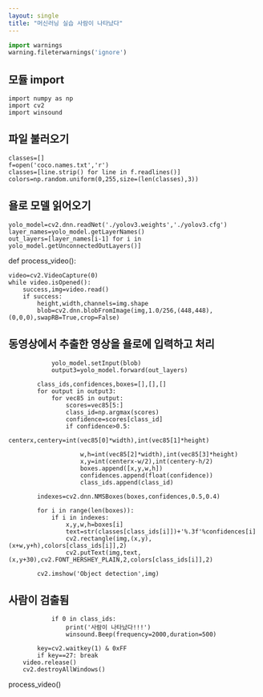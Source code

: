 ```yaml
---
layout: single
title: "머신러닝 실습 사람이 나타났다"
---
```


```python
import warnings
warning.fileterwarnings('ignore')
```

## 모듈 import

```
import numpy as np
import cv2
import winsound
```

## 파일 불러오기

```
classes=[]
f=open('coco.names.txt','r')
classes=[line.strip() for line in f.readlines()]
colors=np.random.uniform(0,255,size=(len(classes),3))
```

## 욜로 모델 읽어오기

```
yolo_model=cv2.dnn.readNet('./yolov3.weights','./yolov3.cfg')
layer_names=yolo_model.getLayerNames()
out_layers=[layer_names[i-1] for i in yolo_model.getUnconnectedOutLayers()]
```

def process_video():
   
    video=cv2.VideoCapture(0)
    while video.isOpened():
        success,img=video.read()
        if success:
            height,width,channels=img.shape
            blob=cv2.dnn.blobFromImage(img,1.0/256,(448,448),(0,0,0),swapRB=True,crop=False)

## 동영상에서 추출한 영상을 욜로에 입력하고 처리

```
            yolo_model.setInput(blob)
            output3=yolo_model.forward(out_layers)
```

            class_ids,confidences,boxes=[],[],[]
            for output in output3:
                for vec85 in output:
                    scores=vec85[5:]
                    class_id=np.argmax(scores)
                    confidence=scores[class_id]
                    if confidence>0.5:
                        centerx,centery=int(vec85[0]*width),int(vec85[1]*height)
                       
                        w,h=int(vec85[2]*width),int(vec85[3]*height)
                        x,y=int(centerx-w/2),int(centery-h/2)
                        boxes.append([x,y,w,h])
                        confidences.append(float(confidence))
                        class_ids.append(class_id)
                   
            indexes=cv2.dnn.NMSBoxes(boxes,confidences,0.5,0.4)

            for i in range(len(boxes)):
                if i in indexes:
                    x,y,w,h=boxes[i]
                    text=str(classes[class_ids[i]])+'%.3f'%confidences[i]
                    cv2.rectangle(img,(x,y),(x+w,y+h),colors[class_ids[i]],2)
                    cv2.putText(img,text,(x,y+30),cv2.FONT_HERSHEY_PLAIN,2,colors[class_ids[i]],2)
                   
            cv2.imshow('Object detection',img)

## 사람이 검출됨

```
            if 0 in class_ids:
                print('사람이 나타났다!!!')
                winsound.Beep(frequency=2000,duration=500)
               
        key=cv2.waitkey(1) & 0xFF
        if key==27: break
    video.release()
    cv2.destroyAllWindows()
```   
process_video()
